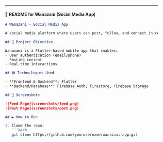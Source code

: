 
---

#### 📁 **README for Wanazani (Social Media App)**

```markdown
# Wanazani - Social Media App

A social media platform where users can post, follow, and connect in real time.

## 🚀 Project Objective

Wanazani is a Flutter-based mobile app that enables:
- User authentication (email/phone)
- Posting content
- Real-time interactions

## 🛠️ Technologies Used

- **Frontend & Backend**: Flutter  
- **Backend/Database**: Firebase Auth, Firestore, Firebase Storage

## 📸 Screenshots

![Feed Page](screenshots/feed.png)  
![Post Page](screenshots/post.png)

## ▶️ How to Run

1. Clone the repo:
   ```bash
   git clone https://github.com/yourusername/wanazani-app.git
